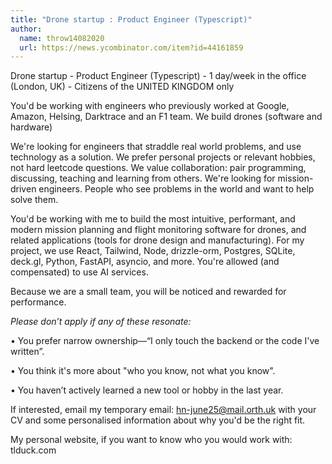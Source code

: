 ```yaml
---
title: "Drone startup : Product Engineer (Typescript)"
author:
  name: throw14082020
  url: https://news.ycombinator.com/item?id=44161859
---
```


<JobNavigation />

Drone startup - Product Engineer (Typescript) - 1 day&#x2F;week in the office (London, UK) - Citizens of the UNITED KINGDOM only

You&#x27;d be working with engineers who previously worked at Google, Amazon, Helsing, Darktrace and an F1 team. We build drones (software and hardware)

We&#x27;re looking for engineers that straddle real world problems, and use technology as a solution. We prefer personal projects or relevant hobbies, not hard leetcode questions. We value collaboration: pair programming, discussing, teaching and learning from others. We&#x27;re looking for mission-driven engineers. People who see problems in the world and want to help solve them.

You&#x27;d be working with me to build the most intuitive, performant, and modern mission planning and flight monitoring software for drones, and related applications (tools for drone design and manufacturing). For my project, we use React, Tailwind, Node, drizzle-orm, Postgres, SQLite, deck.gl, Python, FastAPI, asyncio, and more. You&#x27;re allowed (and compensated) to use AI services.

Because we are a small team, you will be noticed and rewarded for performance.

*Please don’t apply if any of these resonate:*

• You prefer narrow ownership—“I only touch the backend or the code I&#x27;ve written”.

• You think it&#x27;s more about &quot;who you know, not what you know&quot;.

• You haven’t actively learned a new tool or hobby in the last year.

If interested, email my temporary email: hn-june25@mail.orth.uk with your CV and some personalised information about why you&#x27;d be the right fit.

My personal website, if you want to know who you would work with: tlduck.com
<JobApplication />
